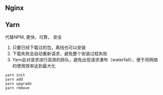 ## Nginx

## Yarn
代替NPM, 更快，可靠， 安全
1. 只要已经下载过的包，离线也可以安装
2. 下载失败会自动重新请求，避免整个安装过程失败
3. Yarn会对请求进行高效的排队，避免出现请求瀑布（waterfall），便于将网络的使用效率达到最大化
```shell
yarn init
yarn add
yarn upgrade
yarn remove
```